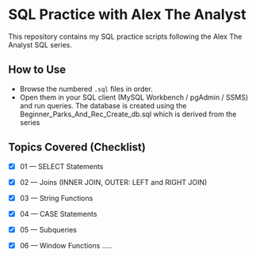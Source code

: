 # SQL Practice with Alex The Analyst

This repository contains my SQL practice scripts following the Alex The Analyst SQL series. 

## How to Use
- Browse the numbered `.sql` files in order.
- Open them in your SQL client (MySQL Workbench / pgAdmin / SSMS) and run queries. The database is created using the Beginner_Parks_And_Rec_Create_db.sql which is derived from the series

## Topics Covered (Checklist)
- [x] 01 — SELECT Statements 
- [x] 02 — Joins (INNER JOIN, OUTER: LEFT and RIGHT JOIN)
- [x] 03 — String Functions
- [x] 04 — CASE Statements
- [x] 05 — Subqueries
- [x] 06 — Window Functions
  .....




